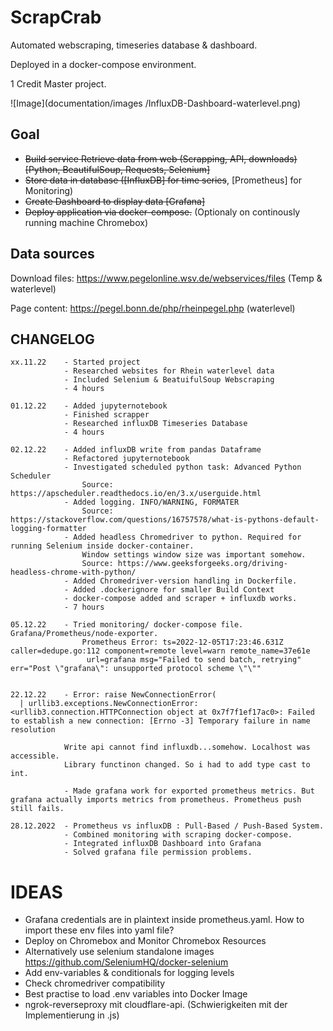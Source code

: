 # ScrapCrab

Automated webscraping, timeseries database & dashboard.

Deployed in a docker-compose environment.

1 Credit Master project.

![Image](documentation/images
/InfluxDB-Dashboard-waterlevel.png)


## Goal

- ~~Build service Retrieve data from web (Scrapping, API, downloads) [Python, BeautifulSoup, Requests, Selenium]~~
- ~~Store data in database ([InfluxDB] for time series~~, [Prometheus] for Monitoring)
- ~~Create Dashboard to display data [Grafana]~~
- ~~Deploy application via docker-compose.~~ (Optionaly on continously running machine Chromebox)


## Data sources


Download files: https://www.pegelonline.wsv.de/webservices/files (Temp & waterlevel)

Page content: https://pegel.bonn.de/php/rheinpegel.php (waterlevel)


## CHANGELOG

    xx.11.22    - Started project
                - Researched websites for Rhein waterlevel data
                - Included Selenium & BeatuifulSoup Webscraping
                - 4 hours
    
    01.12.22    - Added jupyternotebook 
                - Finished scrapper
                - Researched influxDB Timeseries Database 
                - 4 hours

    02.12.22    - Added influxDB write from pandas Dataframe
                - Refactored jupyternotebook
                - Investigated scheduled python task: Advanced Python Scheduler
                    Source: https://apscheduler.readthedocs.io/en/3.x/userguide.html
                - Added logging. INFO/WARNING, FORMATER
                    Source: https://stackoverflow.com/questions/16757578/what-is-pythons-default-logging-formatter
                - Added headless Chromedriver to python. Required for running Selenium inside docker-container. 
                    Window settings window size was important somehow. 
                    Source: https://www.geeksforgeeks.org/driving-headless-chrome-with-python/
                - Added Chromedriver-version handling in Dockerfile.
                - Added .dockerignore for smaller Build Context
                - docker-compose added and scraper + influxdb works.
                - 7 hours

    05.12.22    - Tried monitoring/ docker-compose file. Grafana/Prometheus/node-exporter.
                    Prometheus Error: ts=2022-12-05T17:23:46.631Z caller=dedupe.go:112 component=remote level=warn remote_name=37e61e
                     url=grafana msg="Failed to send batch, retrying" err="Post \"grafana\": unsupported protocol scheme \"\""


    22.12.22    - Error: raise NewConnectionError(
      | urllib3.exceptions.NewConnectionError: <urllib3.connection.HTTPConnection object at 0x7f7f1ef17ac0>: Failed to establish a new connection: [Errno -3] Temporary failure in name resolution

                Write api cannot find influxdb...somehow. Localhost was accessible.
                Library functinon changed. So i had to add type cast to int.

                - Made grafana work for exported prometheus metrics. But grafana actually imports metrics from prometheus. Prometheus push still fails.

    28.12.2022  - Prometheus vs influxDB : Pull-Based / Push-Based System.
                - Combined monitoring with scraping docker-compose.
                - Integrated influxDB Dashboard into Grafana
                - Solved grafana file permission problems.

# IDEAS

- Grafana credentials are in plaintext inside prometheus.yaml. How to import these env files into yaml file?
- Deploy on Chromebox and Monitor Chromebox Resources
- Alternatively use selenium standalone images https://github.com/SeleniumHQ/docker-selenium
- Add env-variables & conditionals for logging levels
- Check chromedriver compatibility
- Best practise to load .env variables into Docker Image
- ngrok-reverseproxy mit cloudflare-api. (Schwierigkeiten mit der Implementierung in .js)
